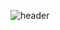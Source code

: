 ![header](https://capsule-render.vercel.app/api?type=waving&color=auto&height=300&section=header&text=Joohyung's%20Github&fontSize=90&animation=fadeIn&fontAlignY=38&&descAlignY=51&descAlign=62)
